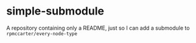 # simple-submodule
A repository containing only a README, just so I can add a submodule to `rpmccarter/every-node-type`
